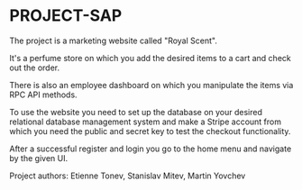 # PROJECT-SAP
The project is a marketing website called "Royal Scent".

It's a perfume store on which you add the desired items to 
a cart and check out the order. 

There is also an employee dashboard on which you manipulate the items via RPC API 
methods. 

To use the website you need to set up the database on your desired relational database management system and make a Stripe account from which you need  the public and secret key to test the checkout functionality.

After a successful register and login you go to the home menu and navigate by the given UI.

Project authors: Etienne Tonev, Stanislav Mitev, Martin Yovchev

